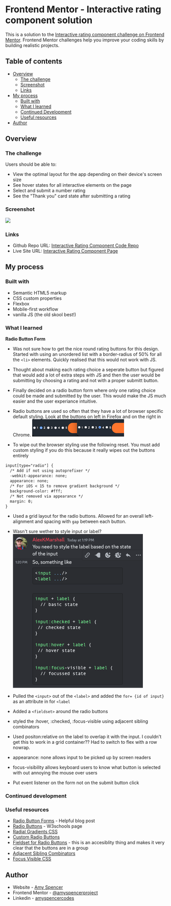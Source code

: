 # Frontend Mentor - Interactive rating component solution

This is a solution to the [Interactive rating component challenge on Frontend Mentor](https://www.frontendmentor.io/challenges/interactive-rating-component-koxpeBUmI). Frontend Mentor challenges help you improve your coding skills by building realistic projects.

## Table of contents

- [Overview](#overview)
  - [The challenge](#the-challenge)
  - [Screenshot](#screenshot)
  - [Links](#links)
- [My process](#my-process)
  - [Built with](#built-with)
  - [What I learned](#what-i-learned)
  - [Continued Development](#continued-development)
  - [Useful resources](#useful-resources)
- [Author](#author)

## Overview

### The challenge

Users should be able to:

- View the optimal layout for the app depending on their device's screen size
- See hover states for all interactive elements on the page
- Select and submit a number rating
- See the "Thank you" card state after submitting a rating

### Screenshot

![](./screenshot.jpg)

### Links

- Github Repo URL: [Interactive Rating Component Code Repo](https://github.com/amyspencerproject/interactive-rating-component)
- Live Site URL: [Interactive Rating Component Page](https://amyspencerproject.github.io/interactive-rating-component/)

## My process

### Built with

- Semantic HTML5 markup
- CSS custom properties
- Flexbox
- Mobile-first workflow
- vanilla JS (the old skool best!)

### What I learned

**Radio Button Form**

- Was not sure how to get the nice round rating buttons for this design. Started with using an unordered list with a border-radius of 50% for all the `<li>` elements. Quickly realised that this would not work with JS.
- Thought about making each rating choice a seperate button but figured that would add a lot of extra steps with JS and then the user would be submitting by choosing a rating and not with a proper submitt button.
- Finally decided on a radio button form where only one rating choice could be made and submitted by the user. This would make the JS much easier and the user experiance intuitive.

- Radio buttons are used so often that they have a lot of browser specific default styling. Look at the buttons on left in Firefox and on the right in Chrome.
  ![](./screenshots/screenshot%20radio%20buttons.png)
- To wipe out the browser styling use the following reset. You must add custom styling if you do this because it really wipes out the buttons entirely

```
input[type="radio"] {
  /* Add if not using autoprefixer */
  -webkit-appearance: none;
  appearance: none;
  /* For iOS < 15 to remove gradient background */
  background-color: #fff;
  /* Not removed via appearance */
  margin: 0;
}
```

- Used a grid layout for the radio buttons. Allowed for an overall left-alignment and spacing with `gap` between each button.

- Wasn't sure wether to style input or label?
  ![](./screenshots/Screenshot%20discord%20answer.png)

- Pulled the `<input>` out of the `<label>` and added the `for= {id of input}` as an attribute in for `<label`
- Added a `<fieldset>` around the radio buttons
- styled the :hover, :checked, :focus-visible using adjacent sibling combinators
- Used positon:relative on the label to overlap it with the input. I couldn't get this to work in a grid container?? Had to switch to flex with a row nowrap.
- appearance: none allows input to be picked up by screen readers
- focus-visibility allows keyboard users to know what button is selected with out annoying the mouse over users

- Put event listener on the form not on the submit button click

### Continued development

### Useful resources

- [Radio Button Forms](https://blog.hubspot.com/website/html-radio-button) - Helpful blog post
- [Radio Buttons](https://www.w3schools.com/tags/att_input_type_radio.asp) - W3schools page
- [Radial Gradients CSS](https://developer.mozilla.org/en-US/docs/Web/CSS/gradient/radial-gradient)
- [Custom Radio Buttons](https://moderncss.dev/pure-css-custom-styled-radio-buttons/)
- [Fieldset for Radio Buttons](https://www.w3.org/WAI/tutorials/forms/grouping/#radio-buttons) - this is an accesiblity thing and makes it very clear that the buttons are in a group
- [Adjacent Sibling Combinators](https://moderncss.dev/guide-to-advanced-css-selectors-part-one/#adjacent-sibling-combinator)
- [Focus Visible CSS](https://css-tricks.com/almanac/selectors/f/focus-visible/)

## Author

- Website - [Amy Spencer](https://spencerproject.com/)
- Frontend Mentor - [@amyspencerproject](https://www.frontendmentor.io/profile/amyspencerproject)
- Linkedin - [amyspencercodes](https://www.linkedin.com/in/amyspencercodes/)
